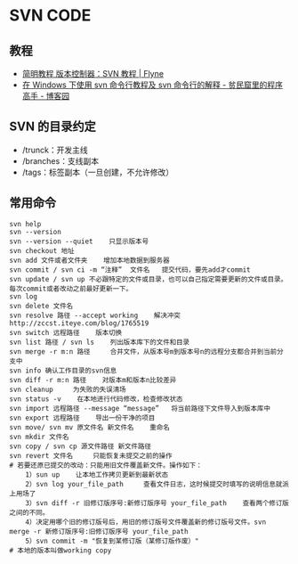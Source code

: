 # SVN CODE

## 教程

- [简明教程 版本控制器：SVN 教程 | Flyne](http://www.flyne.org/article/851)
- [在 Windows 下使用 svn 命令行教程及 svn 命令行的解释 - 贫民窟里的程序高手 - 博客园](https://www.cnblogs.com/wpcnblog/p/8961051.html)

## SVN 的目录约定

- /trunck：开发主线
- /branches：支线副本
- /tags：标签副本（一旦创建，不允许修改）

## 常用命令

```shell
svn help
svn --version
svn --version --quiet    只显示版本号
svn checkout 地址
svn add 文件或者文件夹    增加本地数据到服务器
svn commit / svn ci -m “注释”  文件名   提交代码，要先add才commit
svn update / svn up 不必跟特定的文件或目录，也可以自己指定需要更新的文件或目录。每次commit或者改动之前最好更新一下。
svn log
svn delete 文件名
svn resolve 路径 --accept working    解决冲突 http://zccst.iteye.com/blog/1765519
svn switch 远程路径    版本切换
svn list 路径 / svn ls    列出版本库下的文件和目录
svn merge -r m:n 路径     合并文件，从版本号m到版本号n的远程分支都合并到当前分支中
svn info 确认工作目录的svn信息
svn diff -r m:n 路径    对版本m和版本n比较差异
svn cleanup     为失败的失误清场
svn status -v    在本地进行代码修改，检查修改状态
svn import 远程路径 --message “message”   将当前路径下文件导入到版本库中
svn export 远程路径    导出一份干净的项目
svn move/ svn mv 原文件名 新文件名    重命名
svn mkdir 文件名
svn copy / svn cp 源文件路径 新文件路径
svn revert 文件名     只能恢复未提交之前的操作
# 若要还原已提交的改动：只能用旧文件覆盖新文件。操作如下：
    1）sun up    让本地工作拷贝更新到最新状态
    2）svn log your_file_path     查看文件日志，这时候提交时填写的说明信息就派上用场了
    3）svn diff -r 旧修订版序号:新修订版序号 your_file_path    查看两个修订版之间的不同。
    4）决定用哪个旧的修订版号后，用旧的修订版号文件覆盖新的修订版号文件。svn merge -r 新修订版序号:旧修订版序号 your_file_path
    5）svn commit -m "恢复到某修订版（某修订版作废）"
# 本地的版本叫做working copy
```
